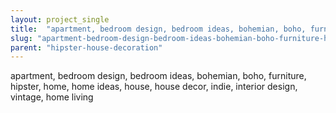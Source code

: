 ```yaml
---
layout: project_single
title:  "apartment, bedroom design, bedroom ideas, bohemian, boho, furniture, hipster, home, home ideas, house, house decor, indie, interior design, vintage, home living"
slug: "apartment-bedroom-design-bedroom-ideas-bohemian-boho-furniture-hipster-home-home-ideas-house-house-decor"
parent: "hipster-house-decoration"
---
```

apartment, bedroom design, bedroom ideas, bohemian, boho, furniture, hipster, home, home ideas, house, house decor, indie, interior design, vintage, home living